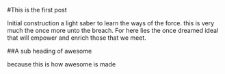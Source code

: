 #This is the first post

Initial construction a light saber to learn the ways of the force. this is very much the once more unto the breach. For here lies the once dreamed ideal that will empower and enrich those that we meet. 

##A sub heading of awesome

because this is how awesome is made